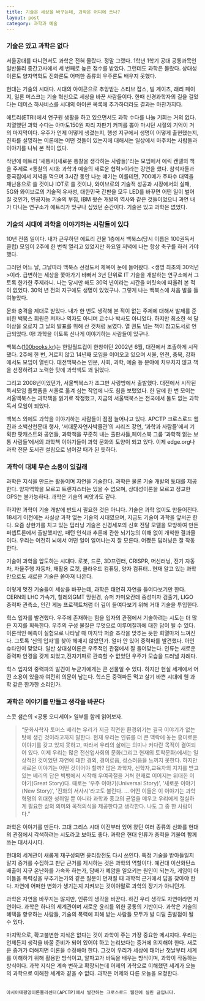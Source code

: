 ```yaml
---
title: 기술은 세상을 바꾸는데, 과학은 어디에 쓰나?
layout: post
category: 과학과 예술
---
```


### 기술은 있고 과학은 없다
서울공대를 다니면서도 과학은 전혀 몰랐다. 정말 그랬다. 1학년 1학기 공대 공통과목인 일반물리 중간고사에서 세 번째로 높은 점수를 받았다. 그런데도 과학은 몰랐다. 상대성이론도 양자역학도 진화론도 어떠한 종류의 우주론도 배우지 못했다.

현대는 기술의 시대다. 시대의 아이콘으로 추앙받는 스티브 잡스, 빌 게이츠, 래리 페이지, 일론 머스크는 기술 혁신으로 세상을 바꾼 사람들이다. 한때 신경과학자의 길을 걸었다는 데미스 하사비스를 시대의 아이콘 목록에 추가하더라도 결과는 마찬가지다.

에트리(ETRI)에서 연구원 생활을 하고 있으면서도 과학 수다를 나눌 기회는 거의 없다. 치열했던 과학 수다는 아마도150원 짜리 자판기 커피를 뽑아 마시던 시절의 기억이 거의 마지막이다. 우주가 언제 어떻게 생겼는지, 행성 지구에서 생명이 어떻게 출현했는지, 진화를 설명하는 이론에는 어떤 것들이 있는지에 대해서는 일상에서 마주치는 사람들과 이야기를 나눠 본 적이 없다.

작년에 에트리 '새통사(새로운 통찰을 생각하는 사람들)'라는 모임에서 에릭 캔델의 책을 주제로 <통찰의 시대: 과학과 예술의 새로운 협력>이라는 강연을 했다. 참석자들과 중국집에서 저녁을 먹으며 3시간 동안 나눈 얘기는 이를테면, 700메가 주파수 대역을 재난용으로 쓸 것이냐 IOT로 쓸 것이냐, 와이브로의 기술적 성공과 시장에서의 실패, 5G와 와이브로의 기술적 유사성, 대한민국 간판을 모두 LED를 바꾸면 어떤 일이 벌어질 것인가, 인공지능 기술의 부침, IBM 왓슨 개발의 역사와 같은 것들이었으니 과연 내가 다니는 연구소가 에트리가 맞구나 싶었던 순간이다. 기술은 있고 과학은 없었다.

### 기술의 시대에 과학을 이야기하는 사람들이 있다
10년 전쯤 일이다. 내가 근무하던 에트리 건물 1층에서 백북스(당시 이름은 100권독서클럽) 모임이 2주에 한 번씩 열리고 있었지만 화요일 저녁에 나는 항상 축구를 하러 가야 했다.

그러던 어느 날, 그날따라 백북스 선정도서 제목이 눈에 들어왔다. <생명 최초의 30억년>이라. 급변하는 세상을 쫓아가기 바빠서 3년 단위로 IT 기술을 개발하는 연구소에서 그토록 한가한 주제라니. 나는 당시만 해도 30억 년이라는 시간을 머릿속에 떠올려 본 적이 없었다. 30억 년 전의 지구에도 생명이 있었구나. 그렇게 나는 백북스에 처음 발을 들여놓았다.

문화 충격을 제대로 받았다. 내가 한 번도 생각해 본 적이 없는 주제에 대해서 발제를 준비한 백북스 회원은 저자나 역자도 아니며 교수나 박사도 아니었다. 하지만 최소한 석 달 이상을 오로지 그 날의 발표를 위해 산 것처럼 보였다. 열 권도 넘는 책이 참고도서로 언급되었다. 아! 과학을 이토록 신나게 이야기하는 사람들이 있구나.

백북스([100books.kr](100boos.kr))는 한일월드컵이 한창이던 2002년 6월, 대전에서 조촐하게 시작됐다. 2주에 한 번, 거르지 않고 14년째 모임을 이어오고 있으며 서울, 인천, 충북, 강화에서도 모임이 열린다. 대전백북스는 인문, 사회, 과학, 예술 등 분야에 치우치지 않고 책을 선정하려고 노력한 탓에 과학책도 꽤 읽었다.

그리고 2008년이었던가, 서울백북스가 조그만 사랑방에서 출발했다. 대전에서 시작된 독서모임 플랫폼을 서울로 옮겨 심는 작업에 나도 힘을 보탰었다. 한 달에 한 번 모이는 서울백북스는 과학책을 읽기로 작정했고, 지금의 서울백북스는 전국에서 둘도 없는 과학독서 모임이 되었다.

백북스 외에도 과학을 이야기하는 사람들이 점점 늘어나고 있다. APCTP 크로스로드 웹진과 소백산천문대 행사, ‘서대문자연사박물관’의 시리즈 강연, ‘과학과 사람들’에서 기획한 팟캐스트와 공연들, 과학책을 꾸준히 내는 출판사들,페이스북 그룹 ’과학책 읽는 보통 사람들’에서의 과학책 이야기들이 과학 문화의 토양이 되고 있다. 이제 edge.org나 과학 전문 도서관 설립으로 넘어갈 때가 된 듯하다.

### 과학이 대체 무슨 소용이 있길래
과학은 지식을 만드는 활동이며 자연을 기술한다. 과학은 물론 기술 개발의 토대를 제공한다. 양자역학을 모르고 트랜지스터는 있을 수 없으며, 상대성이론을 모르고 정교한 GPS는 불가능하다. 과학은 기술의 씨앗과도 같다.

하지만 과학이 기술 개발에 반드시 필요한 것은 아니다. 기술은 과학 없이도 만들어진다. 18세기 이전에는 사실상 과학 없는 기술의 시대였으며, 지금도 기술이 과학을 앞서곤 한다. 요즘 상한가를 치고 있는 딥러닝 기술은 신경세포의 신호 전달 모델을 모방하여 만든 퍼셉트론에서 출발했지만, 패턴 인식과 추론에 관한 뇌기능의 이해 없이 개척한 결과물이다. 우리는 여전히 뇌에서 어떤 일이 일어나는지 잘 모른다. 어쨌든 딥러닝은 잘 작동한다.

기술이 과학을 압도하는 시대다. 로봇, 드론, 3D프린터, CRISPR, 머신러닝, 전기 자동차, 자율주행 자동차, 재활용 로켓, 클라우드 컴퓨팅, 양자 컴퓨터.. 현재 알고 있는 과학만으로도 새로운 기술은 쏟아져 나온다.

이렇게 멋진 기술들이 세상을 바꾸는데, 과학은 태연히 자연을 들여다보기만 한다. CERN의 LHC 가속기, 칠레의GMT 망원경, 슈퍼 카미오칸데 중성미자 검출기, LIGO 중력파 관측소, 인간 게놈 프로젝트처럼 더 깊이 들여다보기 위해 거대 기술을 투입한다.

힉스 입자를 발견했다. 우주에 존재하는 힘을 입자의 관점에서 기술하려는 시도는 더 많은 지지를 획득한다. 우주의 구성 물질은 무엇으로 이루어질까에 대한 답이 될 수 있다. 이론적인 예측이 실험으로 나타날 때 마지막 퍼즐 조각을 맞추는 듯한 희열마저 느껴진다. 그토록 ‘신의 입자’를 찾아 헤매지 않았던가. 얼마 안 있어 중력파를 발견했다. 아인슈타인이 맞았다. 일반 상대성이론은 우주적인 관점에서 잘 들어맞는다. 인류는 새로운 중력파 안경을 갖게 되었고,전자기파로 관측할 수 없었던 우주가 모습을 드러낼 차례다.

힉스 입자와 중력파의 발견이 누군가에게는 큰 선물일 수 있다. 하지만 현실 세계에서 어떤 소용이 있을까 여전히 의문이 남는다. 힉스든 중력파든 먹고 살기 바쁜 시대에 웬 과학 같은 한가한 소리인가.

### 과학은 이야기를 만들고 생각을 바꾼다
스콧 샘슨의 <공룡 오디세이> 일부를 함께 읽어보자.

> “문화사학자 토머스 베리는 우리가 지금 직면한 환경위기는 결국 이야기가 없는 탓에 생긴 것이라고까지 말한다. 현재 우리는 인류를 더 큰 맥락에 놓는 흥미로운 이야기를 갖고 있지 못하고, 따라서 우리의 삶에는 의미나 커다란 목적이 결여되어 있다. 이제 우리는 많은 전산업사회의 문화(그리고 현재의 토착문화)에서는 일상적인 것이었던 자연에 대한 경외, 경이로움, 성스러움을 느끼지 못한다. 하지만 새로운 이야기는 어떤 것이어야 할까? 많은 과학자, 신학자,교육자의 지지를 받고 있는 베리의 답은 빅뱅에서 시작해 우여곡절을 거쳐 현재로 이어지는 위대한 이야기(Great Story)다. 때로는 '우주 이야기(Universal Story)’, '새로운 이야기(New Story)’, '진화의 서사시'라고도 불린다. … 어떤 이들은 이 이야기는 과학혁명의 위대한 성취일 뿐 아니라 과학과 종교의 균열을 메우고 우리에게 절실하게 필요한 삶의 의미와 목적의식을 제공한다고 생각한다. 나도 그 중 한 사람이다.”


과학은 이야기를 만든다. 고대 그리스 시대 이전부터 있어 왔던 여러 종류의 신화를 현대의 관점에서 각색하려는 시도라고 보아도 좋다. 과학은 현대 인류가 총력을 기울여 함께 쓰는 대서사시다.

현대의 세계관이 새롭게 재구성되면 윤리장전도 다시 쓰인다. 특정 기술을 받아들일지 말지 증거를 수집하고 판단 근거를 제시하는 것은 과학의 역할이다. 예컨대 이산화탄소 배출이 지구 온난화를 가속화 하는가, 담배가 폐암을 일으키는 원인이 되는가, 게임이 아이들을 폭력성을 부추기는가와 같은 질문이 던져질 때 과학적 근거에서 답을 찾아야 한다. 자연에 어떠한 변화가 생기는지 지켜보는 것이야말로 과학의 장기가 아니던가.

과학은 자연을 바꾸지는 않지만, 인류의 생각을 바꾼다. 하긴 우리 생각도 자연이라면 자연이다. 과학은 하나의 세계관이며 새로운 윤리를 위한 공통의 기반이다. 과학은 기술의 혜택을 향유하는 사람들, 기술의 폭력에 피해 받는 사람들 모두가 발 디딜 출발점이 될 수 있다.

마지막으로, 확고불변한 지식은 없다는 것이 과학이 주는 가장 중요한 메시지다. 우리는 언제든지 생각을 바꿀 준비가 되어 있어야 하고 논리보다는 증거에 의지해야 한다. 새로운 증거가 더해지면 이론을 수정해야 한다. 그것이 우리가 세상에 태어난 첫날부터 세계를 이해하기 위해 활용한 방식이고, 알파고가 바둑을 배우는 방식이며, 과학이 작동하는 방식이다. 과학 지식은 계속 변하고 확장되는데 어제의 과학으로 이해했던 세계가 오늘의 과학으로 이해한 세계와 같을 수 없다. 과학은 어제와 다른 오늘을 요청한다.
<br/>
<br/>

`아시아태평양이론물리센터(APCTP)에서 발간하는 크로스로드 웹진에 실린 글입니다.`
